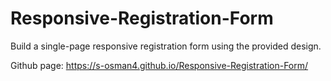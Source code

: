 # Responsive-Registration-Form

Build a single-page responsive registration form using the provided design.

Github page:  https://s-osman4.github.io/Responsive-Registration-Form/
